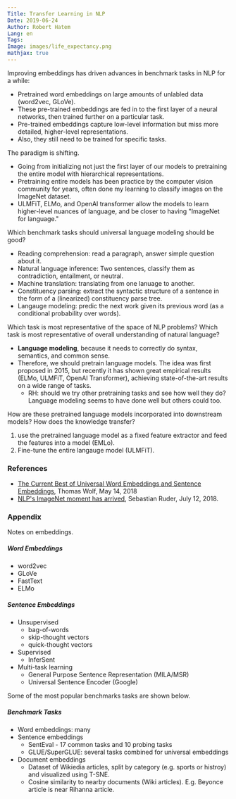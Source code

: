 ```yaml
---
Title: Transfer Learning in NLP
Date: 2019-06-24
Author: Robert Hatem
Lang: en
Tags:
Image: images/life_expectancy.png
mathjax: true
---
```


Improving embeddings has driven advances in benchmark tasks in NLP for a while:
* Pretrained word embeddings on large amounts of unlabled data (word2vec, GLoVe).
* These pre-trained embeddings are fed in to the first layer of a neural networks, then trained further on a particular task.
* Pre-trained embeddings capture low-level information but miss more detailed, higher-level representations.
* Also, they still need to be trained for specific tasks.

The paradigm is shifting.
* Going from initializing not just the first layer of our models to pretraining the entire model with hierarchical representations.
* Pretraining entire models has been practice by the computer vision community for years, often done my learning to classify images on the ImageNet dataset.
* ULMFiT, ELMo, and OpenAI transformer allow the models to learn higher-level nuances of language, and be closer to having "ImageNet for language."

Which benchmark tasks should  universal language modeling should be good?
* Reading comprehension: read a paragraph, answer simple question about it.
* Natural language inference: Two sentences, classify them as contradiction, entailment, or neutral.
* Machine translation: translating from one lanuage to another.
* Constituency parsing: extract the syntactic structure of a sentence in the form of a (linearized) constituency parse tree.
* Langauge modeling: predic the next work given its previous word (as a conditional probability over words).

Which task is most representative of the space of NLP problems? Which task is most representative of overall understanding of natural language?
* __Language modeling__, because it needs to correctly do syntax, semantics, and common sense.
* Therefore, we should pretrain language models. The idea was first proposed in 2015, but recently it has shown great empirical results (ELMo, ULMFiT, OpenAI Transformer), achieving state-of-the-art results on a wide range of tasks.
  * RH: should we try other pretraining tasks and see how well they do? Language modeling seems to have done well but others could too.

How are these pretrained language models incorporated into downstream models? How does the knowledge transfer?
1. use the pretrained language model as a fixed feature extractor and feed the features into a model (EMLo).
2. Fine-tune the entire langauge model (ULMFiT).


### References
* [The Current Best of Universal Word Embeddings and Sentence Embeddings](https://medium.com/huggingface/universal-word-sentence-embeddings-ce48ddc8fc3a), Thomas Wolf, May 14, 2018
* [NLP's ImageNet moment has arrived](http://ruder.io/nlp-imagenet/), Sebastian Ruder, July 12, 2018.

### Appendix
Notes on embeddings.

##### Word Embeddings
* word2vec
* GLoVe
* FastText
* ELMo

##### Sentence Embeddings
* Unsupervised
  * bag-of-words
  * skip-thought vectors
  * quick-thought vectors
* Supervised
  * InferSent
* Multi-task learning
  * General Purpose Sentence Representation (MILA/MSR)
  * Universal Sentence Encoder (Google)

Some of the most popular benchmarks tasks are shown below.

##### Benchmark Tasks
* Word embeddings: many
* Sentence embeddings
  * SentEval - 17 common tasks and 10 probing tasks
  * GLUE/SuperGLUE: several tasks combined for universal embeddings
* Document embeddings
  * Dataset of Wikiedia articles, split by category (e.g. sports or histroy) and visualized using T-SNE.
  * Cosine similarity to nearby documents (Wiki articles). E.g. Beyonce article is near Rihanna article.

